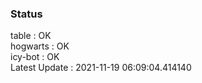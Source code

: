 ### Status


table : OK  
hogwarts : OK  
icy-bot : OK  
Latest Update : 2021-11-19 06:09:04.414140
